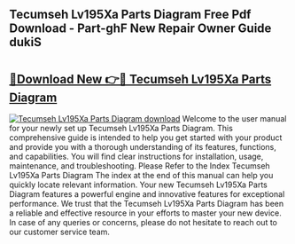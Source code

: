 ## Tecumseh Lv195Xa Parts Diagram Free Pdf Download - Part-ghF New Repair Owner Guide dukiS

# <h2><a href="http://dfqlxl.blite.top/?on=Tecumseh+Lv195Xa+Parts+Diagram">🔗Download New 👉🔴 Tecumseh Lv195Xa Parts Diagram</a></h2>

[![Tecumseh Lv195Xa Parts Diagram download](https://i.imgur.com/lujVjoI.png)](http://dfqlxl.blite.top/?on=Tecumseh+Lv195Xa+Parts+Diagram)
Welcome to the user manual for your newly set up Tecumseh Lv195Xa Parts Diagram. This comprehensive guide is intended to help you get started with your product and provide you with a thorough understanding of its features, functions, and capabilities. You will find clear instructions for installation, usage, maintenance, and troubleshooting. Please Refer to the Index Tecumseh Lv195Xa Parts Diagram The index at the end of this manual can help you quickly locate relevant information. Your new Tecumseh Lv195Xa Parts Diagram features a powerful engine and innovative features for exceptional performance. We trust that the Tecumseh Lv195Xa Parts Diagram has been a reliable and effective resource in your efforts to master your new device. In case of any queries or concerns, please do not hesitate to reach out to our customer service team.
